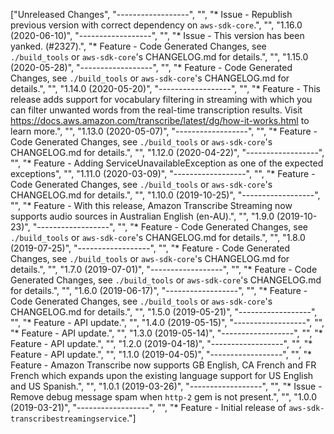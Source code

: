 ["Unreleased Changes", "------------------", "", "* Issue - Republish previous version with correct dependency on `aws-sdk-core`.", "", "1.16.0 (2020-06-10)", "------------------", "", "* Issue - This version has been yanked. (#2327).", "* Feature - Code Generated Changes, see `./build_tools` or `aws-sdk-core`'s CHANGELOG.md for details.", "", "1.15.0 (2020-05-28)", "------------------", "", "* Feature - Code Generated Changes, see `./build_tools` or `aws-sdk-core`'s CHANGELOG.md for details.", "", "1.14.0 (2020-05-20)", "------------------", "", "* Feature - This release adds support for vocabulary filtering in streaming with which you can filter unwanted words from the real-time transcription results. Visit https://docs.aws.amazon.com/transcribe/latest/dg/how-it-works.html  to learn more.", "", "1.13.0 (2020-05-07)", "------------------", "", "* Feature - Code Generated Changes, see `./build_tools` or `aws-sdk-core`'s CHANGELOG.md for details.", "", "1.12.0 (2020-04-22)", "------------------", "", "* Feature - Adding ServiceUnavailableException as one of the expected exceptions", "", "1.11.0 (2020-03-09)", "------------------", "", "* Feature - Code Generated Changes, see `./build_tools` or `aws-sdk-core`'s CHANGELOG.md for details.", "", "1.10.0 (2019-10-25)", "------------------", "", "* Feature - With this release, Amazon Transcribe Streaming now supports audio sources in Australian English (en-AU).", "", "1.9.0 (2019-10-23)", "------------------", "", "* Feature - Code Generated Changes, see `./build_tools` or `aws-sdk-core`'s CHANGELOG.md for details.", "", "1.8.0 (2019-07-25)", "------------------", "", "* Feature - Code Generated Changes, see `./build_tools` or `aws-sdk-core`'s CHANGELOG.md for details.", "", "1.7.0 (2019-07-01)", "------------------", "", "* Feature - Code Generated Changes, see `./build_tools` or `aws-sdk-core`'s CHANGELOG.md for details.", "", "1.6.0 (2019-06-17)", "------------------", "", "* Feature - Code Generated Changes, see `./build_tools` or `aws-sdk-core`'s CHANGELOG.md for details.", "", "1.5.0 (2019-05-21)", "------------------", "", "* Feature - API update.", "", "1.4.0 (2019-05-15)", "------------------", "", "* Feature - API update.", "", "1.3.0 (2019-05-14)", "------------------", "", "* Feature - API update.", "", "1.2.0 (2019-04-18)", "------------------", "", "* Feature - API update.", "", "1.1.0 (2019-04-05)", "------------------", "", "* Feature - Amazon Transcribe now supports GB English, CA French and FR French which expands upon the existing language support for US English and US Spanish.", "", "1.0.1 (2019-03-26)", "------------------", "", "* Issue - Remove debug message spam when `http-2` gem is not present.", "", "1.0.0 (2019-03-21)", "------------------", "", "* Feature - Initial release of `aws-sdk-transcribestreamingservice`."]